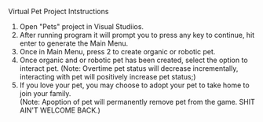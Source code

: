 Virtual Pet Project
Intstructions
1. Open "Pets" project in Visual Studiios.
2. After running program it will prompt you to press any key to continue, hit enter to generate the Main Menu.
3. Once in Main Menu, press 2 to create organic or robotic pet.
4. Once organic and or robotic pet has been created, select the option to interact pet.
    (Note: Overtime pet status will decrease incrementally, interacting with pet will positively increase pet status;)
5. If you love your pet, you may choose to adopt your pet to take home to join your family.   
    (Note: Apoption of pet will permanently remove pet from the game. SHIT AIN'T WELCOME BACK.)
